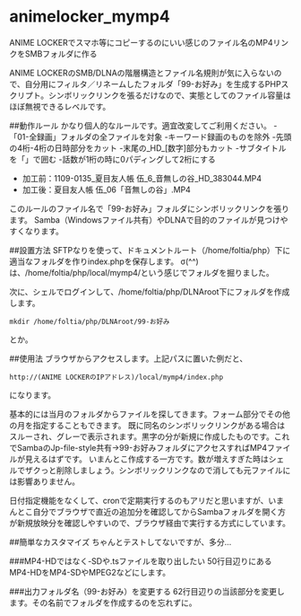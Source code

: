 # animelocker_mymp4
ANIME LOCKERでスマホ等にコピーするのにいい感じのファイル名のMP4リンクをSMBフォルダに作る

ANIME LOCKERのSMB/DLNAの階層構造とファイル名規則が気に入らないので、自分用にフィルタ／リネームしたフォルダ「99-お好み」を生成するPHPスクリプト。シンボリックリンクを張るだけなので、実態としてのファイル容量はほぼ無視できるレベルです。

##動作ルール
かなり個人的なルールです。適宜改変してご利用ください。
-「01-全録画」フォルダの全ファイルを対象
-キーワード録画のものを除外
-先頭の4桁-4桁の日時部分をカット
-末尾の_HD_[数字]部分もカット
-サブタイトルを「」で囲む
-話数が1桁の時に0パディングして2桁にする
* 加工前：1109-0135_夏目友人帳 伍_6_音無しの谷_HD_383044.MP4
* 加工後：夏目友人帳 伍_06「音無しの谷」.MP4

このルールのファイル名で「99-お好み」フォルダにシンボリックリンクを張ります。
Samba（Windowsファイル共有）やDLNAで目的のファイルが見つけやすくなります。

##設置方法
SFTPなりを使って、ドキュメントルート（/home/foltia/php）下に適当なフォルダを作りindex.phpを保存します。
σ(^^)は、/home/foltia/php/local/mymp4/という感じでフォルダを掘りました。

次に、シェルでログインして、/home/foltia/php/DLNAroot下にフォルダを作成します。
~~~
mkdir /home/foltia/php/DLNAroot/99-お好み
~~~
とか。

##使用法
ブラウザからアクセスします。上記パスに置いた例だと、
~~~
http://(ANIME LOCKERのIPアドレス)/local/mymp4/index.php
~~~
になります。

基本的には当月のフォルダからファイルを探してきます。フォーム部分でその他の月を指定することもできます。
既に同名のシンボリックリンクがある場合はスルーされ、グレーで表示されます。黒字の分が新規に作成したものです。これでSambaのJp-file-style共有->99-お好みフォルダにアクセスすればMP4ファイルが見えるはずです。
いまんとこ作成する一方です。数が増えすぎた時はシェルでザクっと削除しましょう。シンボリックリンクなので消しても元ファイルには影響ありません。

日付指定機能をなくして、cronで定期実行するのもアリだと思いますが、いまんとこ自分でブラウザで直近の追加分を確認してからSambaフォルダを開く方が新規放映分を確認しやすいので、ブラウザ経由で実行する方式にしています。

##簡単なカスタマイズ
ちゃんとテストしてないですが、多分…

###MP4-HDではなく-SDや.tsファイルを取り出したい
50行目辺りにあるMP4-HDをMP4-SDやMPEG2などにします。

###出力フォルダ名（99-お好み）を変更する
62行目辺りの当該部分を変更します。その名前でフォルダを作成するのを忘れずに。
